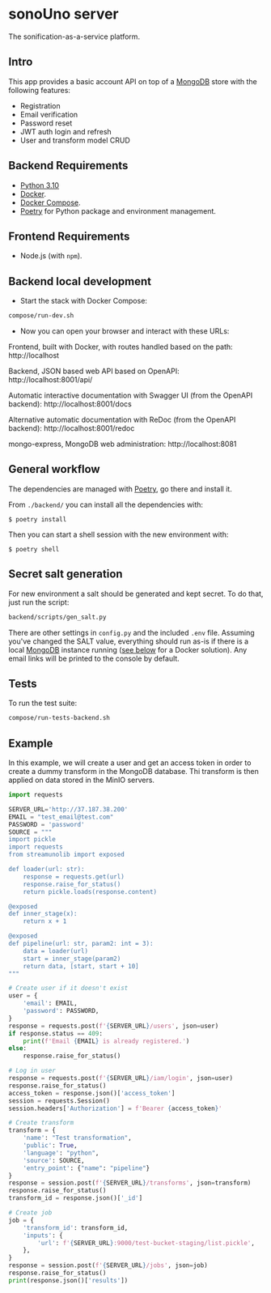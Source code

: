 # sonoUno server
The sonification-as-a-service platform.

## Intro

This app provides a basic account API on top of a [MongoDB]() store with the following features:

- Registration
- Email verification
- Password reset
- JWT auth login and refresh
- User and transform model CRUD

## Backend Requirements

* [Python 3.10](https://www.python.org/downloads/)
* [Docker](https://www.docker.com/).
* [Docker Compose](https://docs.docker.com/compose/install/).
* [Poetry](https://python-poetry.org/) for Python package and environment management.

## Frontend Requirements

* Node.js (with `npm`).

## Backend local development

* Start the stack with Docker Compose:

```bash
compose/run-dev.sh
```

* Now you can open your browser and interact with these URLs:

Frontend, built with Docker, with routes handled based on the path: http://localhost

Backend, JSON based web API based on OpenAPI: http://localhost:8001/api/

Automatic interactive documentation with Swagger UI (from the OpenAPI backend): http://localhost:8001/docs

Alternative automatic documentation with ReDoc (from the OpenAPI backend): http://localhost:8001/redoc

mongo-express, MongoDB web administration: http://localhost:8081

## General workflow

The dependencies are managed with [Poetry](https://python-poetry.org/), go there and install it.

From `./backend/` you can install all the dependencies with:

```console
$ poetry install
```

Then you can start a shell session with the new environment with:

```console
$ poetry shell
```

## Secret salt generation

For new environment a salt should be generated and kept secret. To do that, just run the script:

```bash
backend/scripts/gen_salt.py
```

There are other settings in `config.py` and the included `.env` file. Assuming you've changed the SALT value, everything should run as-is if there is a local [MongoDB]() instance running ([see below](#test) for a Docker solution). Any email links will be printed to the console by default.

## Tests

To run the test suite:

```bash
compose/run-tests-backend.sh
```

## Example

In this example, we will create a user and get an access token in order to create
a dummy transform in the MongoDB database. Thi transform is then applied on data stored in the
MinIO servers.

```python
import requests

SERVER_URL='http://37.187.38.200'
EMAIL = "test_email@test.com"
PASSWORD = 'password'
SOURCE = """
import pickle
import requests
from streamunolib import exposed

def loader(url: str):
    response = requests.get(url)
    response.raise_for_status()
    return pickle.loads(response.content)

@exposed
def inner_stage(x):
    return x + 1

@exposed
def pipeline(url: str, param2: int = 3):
    data = loader(url)
    start = inner_stage(param2)
    return data, [start, start + 10]
"""

# Create user if it doesn't exist
user = {
    'email': EMAIL,
    'password': PASSWORD,
}
response = requests.post(f'{SERVER_URL}/users', json=user)
if response.status == 409:
    print(f'Email {EMAIL} is already registered.')
else:
    response.raise_for_status()

# Log in user
response = requests.post(f'{SERVER_URL}/iam/login', json=user)
response.raise_for_status()
access_token = response.json()['access_token']
session = requests.Session()
session.headers['Authorization'] = f'Bearer {access_token}'

# Create transform
transform = {
    'name': "Test transformation",
    'public': True,
    'language': "python",
    'source': SOURCE,
    'entry_point': {"name": "pipeline"}
}
response = session.post(f'{SERVER_URL}/transforms', json=transform)
response.raise_for_status()
transform_id = response.json()['_id']

# Create job
job = {
    'transform_id': transform_id,
    'inputs': {
        'url': f'{SERVER_URL}:9000/test-bucket-staging/list.pickle',
    },
}
response = session.post(f'{SERVER_URL}/jobs', json=job)
response.raise_for_status()
print(response.json()['results'])
```

[MongoDB]: https://www.mongodb.com "MongoDB NoSQL homepage"
[FastAPI]: https://fastapi.tiangolo.com "FastAPI web framework"
[Beanie ODM]: https://roman-right.github.io/beanie/ "Beanie object-document mapper"
[Starlette]: https://www.starlette.io "Starlette web framework"
[PyDantic]: https://pydantic-docs.helpmanual.io "PyDantic model validation"
[fastapi-jwt-auth]: https://github.com/IndominusByte/fastapi-jwt-auth "JWT auth for FastAPI"
[fastapi-mail]: https://github.com/sabuhish/fastapi-mail "FastAPI mail server"
[uvicorn]: https://www.uvicorn.org "Uvicorn ASGI web server"